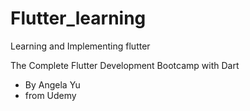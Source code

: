 # Flutter_learning
Learning and Implementing flutter

The Complete Flutter Development Bootcamp with Dart
- By Angela Yu
- from Udemy
